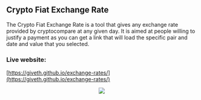 ## Crypto Fiat Exchange Rate

The Crypto Fiat Exchange Rate is a tool that gives any exchange rate provided by cryptocompare at any given day. It is aimed at people willing to justify a payment as
you can get a link that will load the specific pair and date and value that you selected.


### Live website: 
[https://giveth.github.io/exchange-rates/](https://giveth.github.io/exchange-rates/)

<p align="center">
  <a href="https://giveth.github.io/exchange-rates/">
    <img src="https://raw.githubusercontent.com/dapplion/cryptoFiatExchangeRate/e677948f0bcdb9be29737a06660b7544cb86b547/docs/demo.gif">
  </a>
</p>
